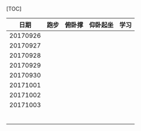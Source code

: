 [TOC]

| 日期       | 跑步   | 俯卧撑  | 仰卧起坐 | 学习   |
| -------- | ---- | ---- | ---- | ---- |
| 20170926 |      |      |      |      |
| 20170927 |      |      |      |      |
| 20170928 |      |      |      |      |
| 20170929 |      |      |      |      |
| 20170930 |      |      |      |      |
| 20171001 |      |      |      |      |
| 20171002 |      |      |      |      |
| 20171003 |      |      |      |      |
|          |      |      |      |      |
|          |      |      |      |      |
|          |      |      |      |      |
|          |      |      |      |      |
|          |      |      |      |      |
|          |      |      |      |      |

